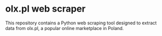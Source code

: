 # olx.pl web scraper

This repository contains a Python web scraping tool designed to extract data from olx.pl, a popular online marketplace in Poland.
